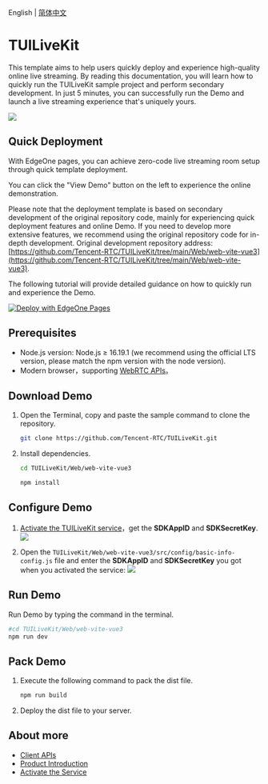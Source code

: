 English | [简体中文](README.zh.md)

# TUILiveKit 

This template aims to help users quickly deploy and experience high-quality online live streaming. By reading this documentation, you will learn how to quickly run the TUILiveKit sample project and perform secondary development. In just 5 minutes, you can successfully run the Demo and launch a live streaming experience that's uniquely yours.


<img src="https://web.sdk.qcloud.com/trtc/live/web/image/h5-layout-en.png"/>

## Quick Deployment

With EdgeOne pages, you can achieve zero-code live streaming room setup through quick template deployment.

You can click the "View Demo" button on the left to experience the online demonstration.

Please note that the deployment template is based on secondary development of the original repository code, mainly for experiencing quick deployment features and online Demo. If you need to develop more extensive features, we recommend using the original repository code for in-depth development. Original development repository address: [https://github.com/Tencent-RTC/TUILiveKit/tree/main/Web/web-vite-vue3](https://github.com/Tencent-RTC/TUILiveKit/tree/main/Web/web-vite-vue3).

The following tutorial will provide detailed guidance on how to quickly run and experience the Demo.

<a href="https://edgeone.ai/pages/new?from=github&amp;template=https://github.com/q153877011/trtc-live&amp;from=github" rel="nofollow"><img src="https://camo.githubusercontent.com/6a94a67f6a020d5810ef905549fc5255bf99ccd09f17881b6855b332b579a364/68747470733a2f2f63646e7374617469632e74656e63656e7463732e636f6d2f656467656f6e652f70616765732f6465706c6f792e737667" alt="Deploy with EdgeOne Pages" data-canonical-src="https://cdnstatic.tencentcs.com/edgeone/pages/deploy.svg" style="max-width: 100%;"></a>

## Prerequisites

- Node.js version: Node.js ≥ 16.19.1 (we recommend using the official LTS version, please match the npm version with the node version).
- Modern browser，supporting [WebRTC APIs](https://caniuse.com/?search=webrtc)。

## Download Demo

1. Open the Terminal, copy and paste the sample command to clone the repository.
   ```bash
   git clone https://github.com/Tencent-RTC/TUILiveKit.git
   ```
2. Install dependencies.
   ```bash
   cd TUILiveKit/Web/web-vite-vue3

   npm install
   ```

## Configure Demo
1. [Activate the TUILiveKit service](https://trtc.io/document/60033?platform=ios&product=live)，get the **SDKAppID** and **SDKSecretKey**.
   <img src="https://cloudcache.tencent-cloud.com/qcloud/ui/static/static_source_business/cf5d54b3-4682-4f6b-88ee-2ce9bcc86013.png"/>

2. Open the `TUILiveKit/Web/web-vite-vue3/src/config/basic-info-config.js` file and enter the **SDKAppID** and **SDKSecretKey** you got when you activated the service:
   <img src="https://web.sdk.qcloud.com/trtc/live/web/image/supplementary-config.png"/>
## Run Demo
Run Demo by typing the command in the terminal.
   ```bash
   #cd TUILiveKit/Web/web-vite-vue3
   npm run dev
   ```

## Pack Demo

1. Execute the following command to pack the dist file.
   ```bash
   npm run build
   ```
2. Deploy the dist file to your server.

## About more
- [Client APIs](https://trtc.io/document/64181?platform=ios&product=live)
- [Product Introduction](https://trtc.io/document/60034?platform=electron&product=live)
- [Activate the Service](https://trtc.io/document/60033?platform=ios&product=live)
